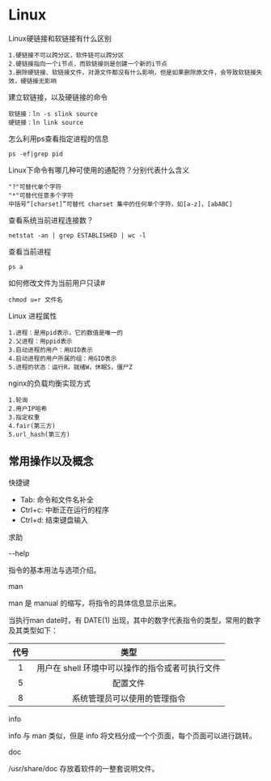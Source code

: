 # Linux

Linux硬链接和软链接有什么区别

    1.硬链接不可以跨分区，软件链可以跨分区
    2.硬链接指向一个i节点，而软链接则是创建一个新的i节点
    3.删除硬链接、软链接文件，对源文件都没有什么影响，但是如果删除原文件，会导致软链接失效，硬链接无影响

建立软链接，以及硬链接的命令

    软链接：ln -s slink source
    硬链接：ln link source

怎么利用ps查看指定进程的信息

    ps -ef|grep pid

Linux下命令有哪几种可使用的通配符？分别代表什么含义

    "?"可替代单个字符
    "*"可替代任意多个字符
    中括号“[charset]”可替代 charset 集中的任何单个字符，如[a-z]，[abABC]


查看系统当前进程连接数？

    netstat -an | grep ESTABLISHED | wc -l

查看当前进程

    ps a

如何修改文件为当前用户只读#

    chmod u=r 文件名

Linux 进程属性

    1.进程：是用pid表示，它的数值是唯一的
    2.父进程：用ppid表示
    3.启动进程的用户：用UID表示
    4.启动进程的用户所属的组：用GID表示
    5.进程的状态：运行R，就绪W，休眠S，僵尸Z

nginx的负载均衡实现方式

    1.轮询
    2.用户IP哈希
    3.指定权重
    4.fair(第三方)
    5.url_hash(第三方)

    
## 常用操作以及概念
快捷键
- Tab: 命令和文件名补全
- Ctrl+c: 中断正在运行的程序
- Ctrl+d: 结束键盘输入

求助

--help

指令的基本用法与选项介绍。

man

man 是 manual 的缩写，将指令的具体信息显示出来。

当执行man date时，有 DATE(1) 出现，其中的数字代表指令的类型，常用的数字及其类型如下：

| 代号 | 类型 |
| :---: | :---: |
| 1 | 用户在 shell 环境中可以操作的指令或者可执行文件|
| 5 | 配置文件 | 
| 8 | 系统管理员可以使用的管理指令 | 


info

info 与 man 类似，但是 info 将文档分成一个个页面，每个页面可以进行跳转。

doc

/usr/share/doc 存放着软件的一整套说明文件。